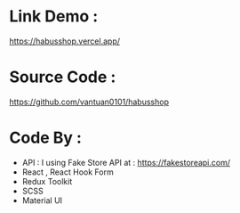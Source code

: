 # Link Demo : 
https://habusshop.vercel.app/


# Source Code : 
https://github.com/vantuan0101/habusshop

# Code By :
- API :  I using Fake Store API at : https://fakestoreapi.com/
- React , React Hook Form
- Redux Toolkit 
- SCSS 
- Material UI
